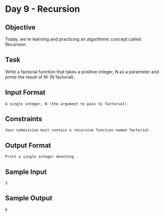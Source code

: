 # Day 9 - Recursion

## Objective 
Today, we're learning and practicing an algorithmic concept called Recursion.

## Task 
Write a factorial function that takes a positive integer, N as a parameter and prints the result of N! (N factorial).

## Input Format
```
A single integer, N (the argument to pass to factorial).
```

## Constraints
```
Your submission must contain a recursive function named factorial.
```

## Output Format
```
Print a single integer denoting .
```

## Sample Input
```
3
```

## Sample Output
```
6
```